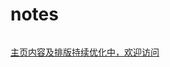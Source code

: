 # notes

<img title="data-align=" src="https://github.githubassets.com/images/modules/profile/profile-first-issue.svg" alt="" data-align="center">

[主页内容及排版持续优化中，欢迎访问](https://github.com/stream12138/notes)
